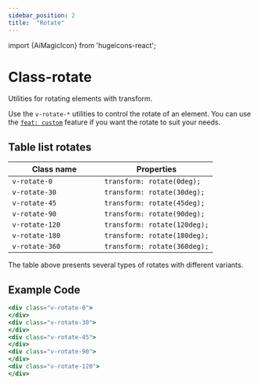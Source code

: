 ```yaml
---
sidebar_position: 2
title:  "Rotate"
---
```


import {AiMagicIcon} from 'hugeicons-react';

# Class-rotate <AiMagicIcon className='icon' />

Utilities for rotating elements with transform.

Use the `v-rotate-*` utilities to control the rotate of an element.
You can use <br /> the [`feat: custom`](/docs/Core-Features/V-custom.md) feature if you want the rotate to suit your needs.

## Table list rotates

| Class name  | Properties |
|---------------------|-------------------|
| `v-rotate-0			`      | `transform: rotate(0deg);` | 
| `v-rotate-30		`     | `transform: rotate(30deg);` | 
| `v-rotate-45		`     | `transform: rotate(45deg);` | 
| `v-rotate-90		`     | `transform: rotate(90deg);` | 
| `v-rotate-120		`     | `transform: rotate(120deg);` | 
| `v-rotate-180		`     | `transform: rotate(180deg);` | 
| `v-rotate-360		`     | `transform: rotate(360deg);` | 

The table above presents several types of rotates with different variants.

## Example Code
``` jsx title="index.html"		
<div class="v-rotate-0">
</div>
<div class="v-rotate-30">
</div>
<div class="v-rotate-45">
</div>
<div class="v-rotate-90">
</div>
<div class="v-rotate-120">
</div>
```